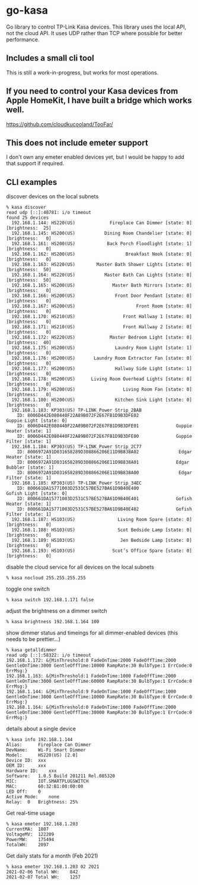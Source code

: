 # go-kasa
Go library to control TP-Link Kasa devices.
This library uses the local API, not the cloud API.
It uses UDP rather than TCP where possible for better performance.

## Includes a small cli tool
This is still a work-in-progress, but works for most operations.

## If you need to control your Kasa devices from Apple HomeKit, I have built a bridge which works well.
https://github.com/cloudkucooland/TooFar/

## This does not include emeter support
I don't own any emeter enabled devices yet, but I would be happy to add that support if required.

## CLI examples
discover devices on the local subnets
```
% kasa discover
read udp [::]:48781: i/o timeout
found 25 devices
  192.168.1.144: HS220(US)             Fireplace Can Dimmer [state: 0] [brightness:  25]
  192.168.1.145: HS200(US)           Dining Room Chandelier [state: 0] [brightness:   0]
  192.168.1.161: HS200(US)            Back Porch Floodlight [state: 1] [brightness:   0]
  192.168.1.162: HS200(US)                   Breakfast Nook [state: 0] [brightness:   0]
  192.168.1.163: HS220(US)        Master Bath Shower Lights [state: 0] [brightness:  50]
  192.168.1.164: HS220(US)           Master Bath Can Lights [state: 0] [brightness:  50]
  192.168.1.165: HS200(US)              Master Bath Mirrors [state: 0] [brightness:   0]
  192.168.1.166: HS200(US)               Front Door Pendant [state: 0] [brightness:   0]
  192.168.1.167: HS200(US)                       Front Room [state: 0] [brightness:   0]
  192.168.1.170: HS210(US)                  Front Hallway 1 [state: 0] [brightness:   0]
  192.168.1.171: HS210(US)                  Front Hallway 2 [state: 0] [brightness:   0]
  192.168.1.172: HS220(US)             Master Bedroom Light [state: 0] [brightness:  40]
  192.168.1.175: HS200(US)               Laundry Room Light [state: 1] [brightness:   0]
  192.168.1.176: HS200(US)       Laundry Room Extractor Fan [state: 0] [brightness:   0]
  192.168.1.177: HS200(US)               Hallway Side Light [state: 1] [brightness:   0]
  192.168.1.178: HS200(US)      Living Room Overhead Lights [state: 0] [brightness:   0]
  192.168.1.179: HS200(US)                  Living Room Fan [state: 0] [brightness:   0]
  192.168.1.180: HS200(US)               Kitchen Sink Light [state: 0] [brightness:   0]
  192.168.1.183: KP303(US) TP-LINK_Power Strip_2BAB
    ID: 8006D442E080440F22A89B072F2E67FB1D9B3DFE02               Guppie Light [state: 0]
    ID: 8006D442E080440F22A89B072F2E67FB1D9B3DFE01              Guppie Heater [state: 1]
    ID: 8006D442E080440F22A89B072F2E67FB1D9B3DFE00              Guppie Filter [state: 1]
  192.168.1.184: KP303(US) TP-LINK_Power Strip_2C77
    ID: 8006972A91D031658289D308866206E11D9B838A02               Edgar Heater [state: 1]
    ID: 8006972A91D031658289D308866206E11D9B838A01              Edgar Bubbler [state: 1]
    ID: 8006972A91D031658289D308866206E11D9B838A00               Edgar Filter [state: 1]
  192.168.1.185: KP303(US) TP-LINK_Power Strip_34EC
    ID: 800661DA15771003D2531C57BE527BA61D9B40E400               Gofish Light [state: 0]
    ID: 800661DA15771003D2531C57BE527BA61D9B40E401              Gofish Heater [state: 1]
    ID: 800661DA15771003D2531C57BE527BA61D9B40E402              Gofish Filter [state: 1]
  192.168.1.187: HS103(US)                Living Room Spare [state: 0] [brightness:   0]
  192.168.1.188: HS103(US)                Scot Bedside Lamp [state: 0] [brightness:   0]
  192.168.1.189: HS103(US)                 Jen Bedside Lamp [state: 0] [brightness:   0]
  192.168.1.193: HS103(US)              Scot’s Office Spare [state: 0] [brightness:   0]
```

disable the cloud service for all devices on the local subnets
```
% kasa nocloud 255.255.255.255
```

toggle one switch
```
% kasa switch 192.168.1.171 false
```

adjust the brightness on a dimmer switch
```
% kasa brightness 192.168.1.164 100
```

show dimmer status and timeings for all dimmer-enabled devices (this needs to be prettier...)
```
% kasa getalldimmer
read udp [::]:58322: i/o timeout
192.168.1.172: &{MinThreshold:0 FadeOnTime:2000 FadeOffTime:2000 GentleOnTime:3000 GentleOffTime:10000 RampRate:30 BulbType:1 ErrCode:0 ErrMsg:}
192.168.1.163: &{MinThreshold:1 FadeOnTime:1000 FadeOffTime:2000 GentleOnTime:3000 GentleOffTime:60000 RampRate:30 BulbType:1 ErrCode:0 ErrMsg:}
192.168.1.144: &{MinThreshold:9 FadeOnTime:1000 FadeOffTime:1000 GentleOnTime:3000 GentleOffTime:10000 RampRate:30 BulbType:0 ErrCode:0 ErrMsg:}
192.168.1.164: &{MinThreshold:0 FadeOnTime:1000 FadeOffTime:2000 GentleOnTime:3000 GentleOffTime:30000 RampRate:30 BulbType:1 ErrCode:0 ErrMsg:}
```

details about a single device
```
% kasa info 192.168.1.144
Alias:		Fireplace Can Dimmer
DevName:	Wi-Fi Smart Dimmer
Model:		HS220(US) [2.0]
Device ID:	xxx
OEM ID:		xxx
Hardware ID:	xxx
Software:	1.0.5 Build 201211 Rel.085320
MIC:		IOT.SMARTPLUGSWITCH
MAC:		60:32:B1:00:00:00
LED Off:	0
Active Mode:	none
Relay:	0	Brightness:	25%
```

Get real-time usage
```
% kasa emeter 192.168.1.203
CurrentMA:	1807
VoltageMV:	122209
PowerMW:	175494
TotalWH:	2097
```

Get daily stats for a month (Feb 2021)
```
% kasa emeter 192.168.1.203 02 2021
2021-02-06 Total WH:	842
2021-02-07 Total WH:	1257
```
